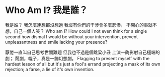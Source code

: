 # Who Am I? 我是誰？

我是誰？
我怎麼連想都沒想過
我沒有你們的干涉會多麼悲慘，
不開心的事就不想，自己一個人笑？
Who am I?
How could I not even think for a single second
how dismal I would be without your intervention,
prevent unpleasantness and smile lacking your presence?

厭倦一直叫自己思考世間難題
但我也不過是個跳梁小丑
上演一齣影射自己極端的劇；
鬧劇，幌子，真是一齣幻想劇。
Flagging to present myself with the hardest lesson of all
but it's just a fool's errand
projecting a mask of its own rejection;
a farse, a lie of it's own invention.
